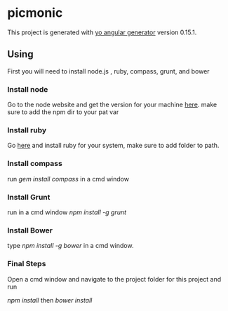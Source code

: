 # picmonic

This project is generated with [yo angular generator](https://github.com/yeoman/generator-angular)
version 0.15.1.

## Using

First  you will need to install node.js , ruby, compass, grunt, and bower


### Install node

Go to the node website and get the version for your machine [here](https://nodejs.org/en/download/). make sure to add the npm dir to your pat var




### Install ruby
Go [here](https://www.ruby-lang.org/en/documentation/installation/) and install ruby for your system, make sure to add folder to path.



### Install compass

run *gem install compass* in a cmd window


### Install Grunt

run in a cmd window *npm install -g grunt*

### Install Bower

type *npm install -g bower* in a cmd window.


### Final Steps

Open a cmd window and navigate to the project folder for this project and run

*npm install* then *bower install*

